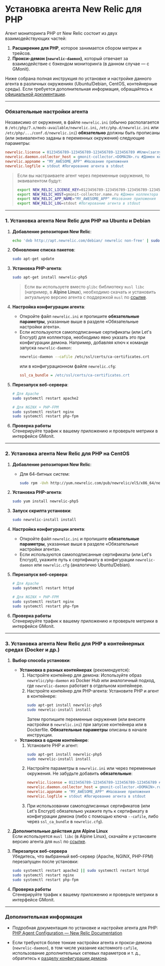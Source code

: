 # Установка агента New Relic для PHP

Агент мониторинга PHP от New Relic состоит из двух взаимодействующих частей:  
1. **Расширение для PHP**, которое занимается сбором метрик и трейсов.  
2. **Прокси-демон (`newrelic-daemon`)**, который отвечает за взаимодействие с бэкендом мониторинга (в данном случае — с GMonit).

Ниже собрана полная инструкция по установке и настройке данного агента в различных окружениях (Ubuntu/Debian, CentOS, контейнерные среды). Если требуется дополнительная информация, обращайтесь к [официальной документации](https://docs.newrelic.com/docs/apm/agents/php-agent/installation/php-agent-installation-overview).

---

### Обязательные настройки агента

Независимо от окружения, в файле `newrelic.ini` (обычно располагается в `/etc/php/7.x/mods-available/newrelic.ini`, `/etc/php.d/newrelic.ini` или `/etc/php/.../conf.d/newrelic.ini`) **обязательно** должны быть прописаны (или эквивалентно заданы в переменных окружения) следующие параметры:

```ini
newrelic.license = 0123456789-123456789-123456789-123456789 #Ключ(заглушка, не меняем)
newrelic.daemon.collector_host = gmonit-collector.<DOMAIN>.ru #Домен коллектора GMonit
newrelic.appname = "MY_AWESOME_APP" #Название приложения
newrelic.logfile = stdout #Логирование агента в stdout
```

> Если вы настраиваете агент через переменные окружения, то эквивалентом будут:
> ```bash
> export NEW_RELIC_LICENSE_KEY=0123456789-123456789-123456789-123456789 #Ключ(заглушка, не меняем)
> export NEW_RELIC_HOST=gmonit-collector.name.ru #Домен коллектора GMonit
> export NEW_RELIC_APP_NAME="MY_AWESOME_APP" #Название приложения
> export NEW_RELIC_LOG=stdout #Логирование агента в stdout
> ```

---

### 1. Установка агента New Relic для PHP на Ubuntu и Debian

1. **Добавление репозитория New Relic**:
   ```bash
   echo 'deb http://apt.newrelic.com/debian/ newrelic non-free' | sudo tee /etc/apt/sources.list.d/newrelic.list
   ```
2. **Обновление списка пакетов**:
   ```bash
   sudo apt-get update
   ```
3. **Установка PHP-агента**:
   ```bash
   sudo apt-get install newrelic-php5
   ```
   > Если вы используете вместо `glibc` библиотеку `musl libc` (например, в **Alpine Linux**), необходимо скачать и установить актуальную версию агента с поддержкой `musl` по [ссылке](https://download.newrelic.com/php_agent/release/).

4. **Настройка конфигурации агента**:  
   - Откройте файл `newrelic.ini` и пропишите **обязательные параметры**, указанные выше в разделе «Обязательные настройки агента».  
   - Если используются самоподписанные сертификаты (или Let's Encrypt) для коллектора, необходимо явно указать это при конфигурации демона. Например, добавляя ключ к команде запуска `newrelic-daemon`:
     ```bash
     newrelic-daemon --cafile /etc/ssl/certs/ca-certificates.crt
     ```
     или в конфигурационном файле `newrelic.cfg`:
     ```ini
     ssl_ca_bundle = /etc/ssl/certs/ca-certificates.crt
     ```

5. **Перезапуск веб-сервера**:
   ```bash
   # Для Apache
   sudo systemctl restart apache2

   # Для NGINX + PHP-FPM
   sudo systemctl restart nginx
   sudo systemctl restart php-fpm
   ```

6. **Проверка работы**  
   Сгенерируйте трафик к вашему приложению и проверьте метрики в интерфейсе GMonit.

---

### 2. Установка агента New Relic для PHP на CentOS

1. **Добавление репозитория New Relic**:
   - Для 64-битных систем:
     ```bash
     sudo rpm -Uvh http://yum.newrelic.com/pub/newrelic/el5/x86_64/newrelic-repo-5-3.noarch.rpm
     ```
2. **Установка PHP-агента**:
   ```bash
   sudo yum install newrelic-php5
   ```
3. **Запуск скрипта установки**:
   ```bash
   sudo newrelic-install install
   ```
4. **Настройка конфигурации агента**:  
   - Откройте файл `newrelic.ini` и пропишите **обязательные параметры**, указанные выше в разделе «Обязательные настройки агента».  
   - Если используются самоподписанные сертификаты (или Let's Encrypt), укажите путь к сертификату в конфигурации `newrelic-daemon` или `newrelic.cfg` (аналогично Ubuntu/Debian).

5. **Перезапуск веб-сервера**:
   ```bash
   # Для Apache
   sudo systemctl restart httpd

   # Для NGINX + PHP-FPM
   sudo systemctl restart nginx
   sudo systemctl restart php-fpm
   ```

6. **Проверка работы**  
   Сгенерируйте трафик к вашему приложению и проверьте метрики в интерфейсе GMonit.

---

### 3. Установка агента New Relic для PHP в контейнерных средах (Docker и др.)

1. **Выбор способа установки**:
   - **Установка в разных контейнерах** (рекомендуется):
     1. Настройте контейнер для демона:
        Используйте образ `newrelic/php-daemon` из Docker Hub или аналогичный подход, где `newrelic-daemon` работает в отдельном контейнере.
     2. Настройте контейнер для PHP-агента:
        Установите PHP и агент в контейнере:
        ```bash
        sudo apt-get install newrelic-php5
        sudo newrelic-install install
        ```
        Затем пропишите переменные окружения (или внесите настройки в `newrelic.ini`) при запуске контейнера или в Dockerfile. **Обязательные параметры** описаны в начале инструкции.
   - **Установка в одном контейнере**:
     1. Установите PHP и агент:
        ```bash
        sudo apt-get install newrelic-php5
        sudo newrelic-install install
        ```
     2. Настройте параметры в `newrelic.ini` или через переменные окружения. Не забудьте добавить **обязательные**:
        ```ini
        newrelic.license = 0123456789-123456789-123456789-123456789 #Ключ(заглушка, не меняем)
        newrelic.daemon.collector_host = gmonit-collector.<DOMAIN>.ru #Домен коллектора GMonit
        newrelic.appname = "MY_AWESOME_APP" #Название приложения
        newrelic.logfile = stdout #Логирование агента в stdout
        ```
     3. При использовании самоподписанных сертификатов (или Let's Encrypt) обязательно укажите путь к сертификату в конфигурации демона (либо с помощью ключа `--cafile`, либо через `ssl_ca_bundle` в `newrelic.cfg`).

2. **Дополнительные действия для Alpine Linux**  
   Если используется `musl libc` (в Alpine Linux), скачайте и установите версию агента для `musl` по [ссылке](https://download.newrelic.com/php_agent/release/).

3. **Перезапуск веб-сервера**  
   Убедитесь, что выбранный веб-сервер (Apache, NGINX, PHP-FPM) перезапущен после установки:
   ```bash
   sudo systemctl restart apache2 || sudo systemctl restart httpd
   sudo systemctl restart nginx
   sudo systemctl restart php-fpm
   ```

4. **Проверка работы**  
   Сгенерируйте трафик к вашему приложению и проверьте метрики в интерфейсе GMonit.

---

### Дополнительная информация

- Подробная документация по установке и настройке агента для PHP:  
  [PHP Agent Configuration — New Relic Documentation](https://docs.newrelic.com/docs/apm/agents/php-agent/installation/)

- Если требуются более тонкие настройки агента и прокси-демона (`newrelic-daemon`), в том числе указание кастомного `cafile`, использование дополнительных сетевых параметров и т. д., обратитесь к [разделу конфигурации демона](https://docs.newrelic.com/docs/apm/agents/php-agent/configuration/proxy-daemon-newreliccfg-settings/#proxy-settings).